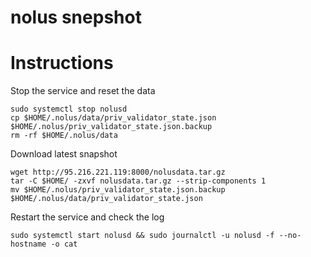 # nolus snepshot


 # Instructions
Stop the service and reset the data
```
sudo systemctl stop nolusd
cp $HOME/.nolus/data/priv_validator_state.json $HOME/.nolus/priv_validator_state.json.backup
rm -rf $HOME/.nolus/data
```
Download latest snapshot
```
wget http://95.216.221.119:8000/nolusdata.tar.gz 
tar -C $HOME/ -zxvf nolusdata.tar.gz --strip-components 1
mv $HOME/.nolus/priv_validator_state.json.backup $HOME/.nolus/data/priv_validator_state.json
```
Restart the service and check the log
```
sudo systemctl start nolusd && sudo journalctl -u nolusd -f --no-hostname -o cat
```
